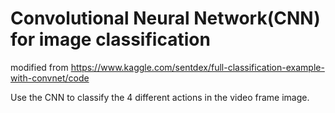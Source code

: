 # Convolutional Neural Network(CNN) for image classification
modified from 
  https://www.kaggle.com/sentdex/full-classification-example-with-convnet/code  
  
  Use the CNN to classify the 4 different actions in the video frame image.
  
  
